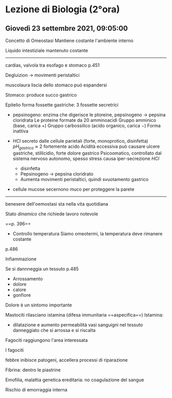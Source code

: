 # Lezione di Biologia (2°ora)
## Giovedì 23 settembre 2021, 09:05:00
Concetto di Omeostasi
Mantiene costante l'ambiente interno

Liquido intestiziale mantenuto costante

---
cardias, valvola tra esofago e stomaco
p.451

Degluizion $\to$ movimenti peristaltici

muscolaura liscia dello stomaco può espandersi

Stomaco: produce succo gastrico

Epitelio forma fossette gastriche: 3 fossette secretrici
* pepsinogeno: enzima che digerisce le ptoreine, pepsinogeno $\to$ pepsina cloridrata
Le proteine formate da 20 amminoacidi
Gruppo amminico (base, carica $+$)
Gruppo carbossilico (acido organico, carica $-$)
Forma inattiva
* $HCl$ secreto dalle cellule parietali
(forte, monoprotico, disinfetta)
$pH_{gastrico}\approx 2$
fortemente acido
Acidità eccessiva può causare ulcere gastriche, stillicidio, forte dolore gastrico
Psicoomatico, controllato dal sistema nervoso autonomo, spesso stress causa iper-secrezione
$HCl$
	* disinfetta
	*	Pepsinogeno $\to$ pepsina cloridrato
	*	Aumenta movimenti peristaltici, quindi svuotamento gastrico

* cellule mucose secernono muco per proteggere la parete

---
benesere dell'oemostasi sta nella vita quotidiana

Stato _dinamico_ che richiede lavoro notevole

==p. 396==

* Controllo temperatura
Siamo omeotermi, la temperatura deve rimanere costante


p.486

Infiammazione

Se si dannneggia un tessuto
p.485

* Arrossamento
* dolore
* calore
* gonfiore


Dolore è un sintomo importante

Mastociti rilasciano istamina (difesa immunitaria ==aspecifica==)
Istamina:
* dilatazione e aumento permeabilità vasi sanguigni nel tessuto danneggiato che si arrossa e si riscalta

Fagociti raggiungono l'area interessata

I fagociti

febbre inibisce patogeni, accellera processi di riparazione

Fibrina: dentro le piastrine


Emofilia, malattia genetica ereditaria: no coagulazione del sangue

Rischio di emorraggia interna
<!--stackedit_data:
eyJoaXN0b3J5IjpbMjA3NzYyMzQ2OV19
-->